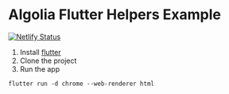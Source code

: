 # Algolia Flutter Helpers Example

[![Netlify Status](https://api.netlify.com/api/v1/badges/df03e5b1-e61d-4603-b517-7d5f27ced565/deploy-status)](https://app.netlify.com/sites/algolia-flutter-example/deploys)

1. Install [flutter](https://docs.flutter.dev/get-started/install)
2. Clone the project
3. Run the app
```shell
flutter run -d chrome --web-renderer html
```
